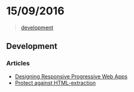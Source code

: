 # 15/09/2016

> [development](#development)

## Development

### Articles

- [Designing Responsive Progressive Web Apps](https://cloudfour.com/thinks/designing-responsive-progressive-web-apps/)
- [Protect against HTML-extraction](https://chloe.re/2016/07/19/protect-against-html-extraction/)
